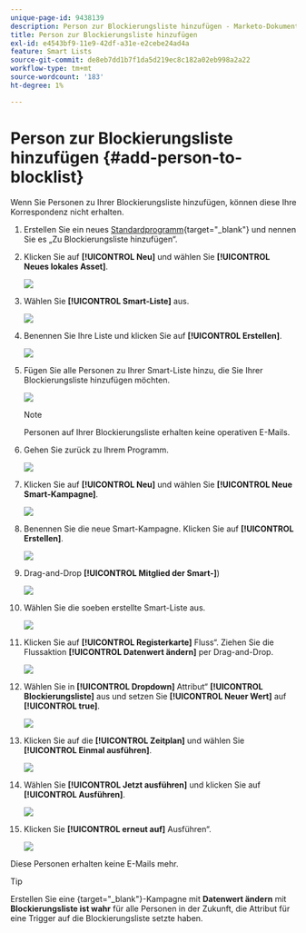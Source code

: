 ```yaml
---
unique-page-id: 9438139
description: Person zur Blockierungsliste hinzufügen - Marketo-Dokumente - Produktdokumentation
title: Person zur Blockierungsliste hinzufügen
exl-id: e4543bf9-11e9-42df-a31e-e2cebe24ad4a
feature: Smart Lists
source-git-commit: de8eb7dd1b7f1da5d219ec8c182a02eb998a2a22
workflow-type: tm+mt
source-wordcount: '183'
ht-degree: 1%

---
```


# Person zur Blockierungsliste hinzufügen {#add-person-to-blocklist}

Wenn Sie Personen zu Ihrer Blockierungsliste hinzufügen, können diese Ihre Korrespondenz nicht erhalten.

1. Erstellen Sie ein neues [Standardprogramm](/help/marketo/product-docs/core-marketo-concepts/programs/creating-programs/create-a-program.md){target="_blank"} und nennen Sie es „Zu Blockierungsliste hinzufügen“.

1. Klicken Sie auf **[!UICONTROL Neu]** und wählen Sie **[!UICONTROL Neues lokales Asset]**.

   ![](assets/add-person-to-blocklist-1.png)

1. Wählen Sie **[!UICONTROL Smart-Liste]** aus.

   ![](assets/add-person-to-blocklist-2.png)

1. Benennen Sie Ihre Liste und klicken Sie auf **[!UICONTROL Erstellen]**.

   ![](assets/add-person-to-blocklist-3.png)

1. Fügen Sie alle Personen zu Ihrer Smart-Liste hinzu, die Sie Ihrer Blockierungsliste hinzufügen möchten.

   ![](assets/add-person-to-blocklist-4.png)

   >[!NOTE]
   >
   >Personen auf Ihrer Blockierungsliste erhalten keine operativen E-Mails.

1. Gehen Sie zurück zu Ihrem Programm.

   ![](assets/add-person-to-blocklist-5.png)

1. Klicken Sie auf **[!UICONTROL Neu]** und wählen Sie **[!UICONTROL Neue Smart-Kampagne]**.

   ![](assets/add-person-to-blocklist-6.png)

1. Benennen Sie die neue Smart-Kampagne. Klicken Sie auf **[!UICONTROL Erstellen]**.

   ![](assets/add-person-to-blocklist-7.png)

1. Drag-and-Drop **[!UICONTROL Mitglied der Smart-]**)

   ![](assets/add-person-to-blocklist-8.png)

1. Wählen Sie die soeben erstellte Smart-Liste aus.

   ![](assets/add-person-to-blocklist-9.png)

1. Klicken Sie auf **[!UICONTROL Registerkarte]** Fluss“. Ziehen Sie die Flussaktion **[!UICONTROL Datenwert ändern]** per Drag-and-Drop.

   ![](assets/add-person-to-blocklist-10.png)

1. Wählen Sie in **[!UICONTROL Dropdown]** Attribut“ **[!UICONTROL Blockierungsliste]** aus und setzen Sie **[!UICONTROL Neuer Wert]** auf **[!UICONTROL true]**.

   ![](assets/add-person-to-blocklist-11.png)

1. Klicken Sie auf die **[!UICONTROL Zeitplan]** und wählen Sie **[!UICONTROL Einmal ausführen]**.

   ![](assets/add-person-to-blocklist-12.png)

1. Wählen Sie **[!UICONTROL Jetzt ausführen]** und klicken Sie auf **[!UICONTROL Ausführen]**.

   ![](assets/add-person-to-blocklist-13.png)

1. Klicken Sie **[!UICONTROL erneut auf]** Ausführen“.

   ![](assets/add-person-to-blocklist-14.png)

Diese Personen erhalten keine E-Mails mehr.

>[!TIP]
>
>Erstellen Sie eine [](/help/marketo/product-docs/core-marketo-concepts/smart-campaigns/creating-a-smart-campaign/create-a-new-smart-campaign.md){target="_blank"}-Kampagne mit **Datenwert ändern** mit **Blockierungsliste ist wahr** für alle Personen in der Zukunft, die Attribut für eine Trigger auf die Blockierungsliste setzte haben.
